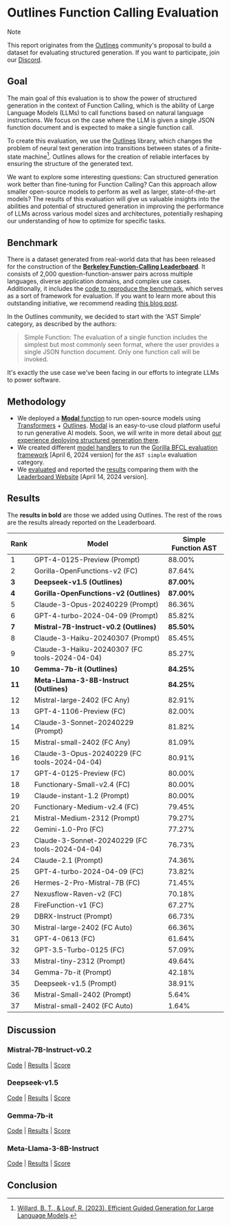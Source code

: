 # Outlines Function Calling Evaluation

> [!NOTE]
> This report originates from the [Outlines](https://github.com/outlines-dev/outlines) community's proposal to build a dataset for evaluating structured generation. If you want to participate, join our [Discord](https://discord.gg/ZxBxyWmW5n).

## Goal

The main goal of this evaluation is to show the power of structured generation in the context of Function Calling, which is the ability of Large Language Models (LLMs) to call functions based on natural language instructions. We focus on the case where the LLM is given a single JSON function document and is expected to make a single function call.

To create this evaluation, we use the [Outlines](https://github.com/outlines-dev/outlines) library, which changes the problem of neural text generation into transitions between states of a finite-state machine[^1]. Outlines allows for the creation of reliable interfaces by ensuring the structure of the generated text.

[^1]: [Willard, B. T., & Louf, R. (2023). Efficient Guided Generation for Large Language Models](https://huggingface.co/papers/2307.09702).

We want to explore some interesting questions: Can structured generation work better than fine-tuning for Function Calling? Can this approach allow smaller open-source models to perform as well as larger, state-of-the-art models? The results of this evaluation will give us valuable insights into the abilities and potential of structured generation in improving the performance of LLMs across various model sizes and architectures, potentially reshaping our understanding of how to optimize  for specific tasks.

## Benchmark

There is a dataset generated from real-world data that has been released for the construction of the [**Berkeley Function-Calling Leaderboard**](https://gorilla.cs.berkeley.edu/leaderboard.html#leaderboard). It consists of 2,000 question-function-answer pairs across multiple languages, diverse application domains, and complex use cases. Additionally, it includes the [code to reproduce the benchmark](https://github.com/ShishirPatil/gorilla/tree/main/berkeley-function-call-leaderboard), which serves as a sort of framework for evaluation. If you want to learn more about this outstanding initiative, we recommend reading [this blog post](https://gorilla.cs.berkeley.edu/blogs/8_berkeley_function_calling_leaderboard.html).

In the Outlines community, we decided to start with the 'AST Simple' category, as described by the authors:

> Simple Function: The evaluation of a single function includes the simplest but most commonly seen format, where the user provides a single JSON function document. Only one function call will be invoked.

It's exactly the use case we've been facing in our efforts to integrate LLMs to power software.

## Methodology

- We deployed a [**Modal** function](modal/transformers_outlines.py) to run open-source models using [Transformers](https://github.com/huggingface/transformers) + [Outlines](https://github.com/outlines-dev/outlines). [Modal](https://modal.com/) is an easy-to-use cloud platform useful to run generative AI models. Soon, we will write in more detail about [our experience deploying structured generation there](https://github.com/aastroza/modal-outlines-examples).
- We created different [model handlers](evals/bfcl/scripts) to run the [Gorilla BFCL evaluation framework](https://github.com/ShishirPatil/gorilla/tree/c6221060a9d50d0c7e7705f1ac95b9e5c4a95252) [April 6, 2024 version] for the `AST simple` evaluation category.
- We [evaluated](evals/bfcl/score) and reported the [results](evals/bfcl/result) comparing them with the [Leaderboard Website](https://github.com/ShishirPatil/gorilla/tree/bdd9d0ac13b6d61ebe1cbfed3903cd16939f1d5f) [April 14, 2024 version].

## Results

The **results in bold** are those we added using Outlines. The rest of the rows are the results already reported on the Leaderboard.

| Rank | Model                                            | Simple Function AST |
|------|--------------------------------------------------|---------------------|
| 1    | GPT-4-0125-Preview (Prompt)                      | 88.00%              |
| 2    | Gorilla-OpenFunctions-v2 (FC)                    | 87.64%              |
| **3**    | **Deepseek-v1.5 (Outlines)**                         | **87.00%**              |
| **4**    | **Gorilla-OpenFunctions-v2 (Outlines)**              | **87.00%**              |
| 5    | Claude-3-Opus-20240229 (Prompt)                  | 86.36%              |
| 6    | GPT-4-turbo-2024-04-09 (Prompt)                  | 85.82%              |
| **7**    | **Mistral-7B-Instruct-v0.2 (Outlines)**              | **85.50%**              |
| 8    | Claude-3-Haiku-20240307 (Prompt)                 | 85.45%              |
| 9    | Claude-3-Haiku-20240307 (FC tools-2024-04-04)    | 85.27%              |
| **10**   | **Gemma-7b-it (Outlines)**                           | **84.25%**              |
| **11**   | **Meta-Llama-3-8B-Instruct (Outlines)**              | **84.25%**              |
| 12   | Mistral-large-2402 (FC Any)                      | 82.91%              |
| 13   | GPT-4-1106-Preview (FC)                          | 82.00%              |
| 14   | Claude-3-Sonnet-20240229 (Prompt)                | 81.82%              |
| 15   | Mistral-small-2402 (FC Any)                      | 81.09%              |
| 16   | Claude-3-Opus-20240229 (FC tools-2024-04-04)     | 80.91%              |
| 17   | GPT-4-0125-Preview (FC)                          | 80.00%              |
| 18   | Functionary-Small-v2.4 (FC)                      | 80.00%              |
| 19   | Claude-instant-1.2 (Prompt)                      | 80.00%              |
| 20   | Functionary-Medium-v2.4 (FC)                     | 79.45%              |
| 21   | Mistral-Medium-2312 (Prompt)                     | 79.27%              |
| 22   | Gemini-1.0-Pro (FC)                              | 77.27%              |
| 23   | Claude-3-Sonnet-20240229 (FC tools-2024-04-04)   | 76.73%              |
| 24   | Claude-2.1 (Prompt)                              | 74.36%              |
| 25   | GPT-4-turbo-2024-04-09 (FC)                      | 73.82%              |
| 26   | Hermes-2-Pro-Mistral-7B (FC)                     | 71.45%              |
| 27   | Nexusflow-Raven-v2 (FC)                          | 70.18%              |
| 28   | FireFunction-v1 (FC)                             | 67.27%              |
| 29   | DBRX-Instruct (Prompt)                           | 66.73%              |
| 30   | Mistral-large-2402 (FC Auto)                     | 66.36%              |
| 31   | GPT-4-0613 (FC)                                 | 61.64%              |
| 32   | GPT-3.5-Turbo-0125 (FC)                         | 57.09%              |
| 33   | Mistral-tiny-2312 (Prompt)                       | 49.64%              |
| 34   | Gemma-7b-it (Prompt)                             | 42.18%              |
| 35   | Deepseek-v1.5 (Prompt)                           | 38.91%              |
| 36   | Mistral-Small-2402 (Prompt)                      | 5.64%               |
| 37   | Mistral-small-2402 (FC Auto)                     | 1.64%               |

## Discussion

### Mistral-7B-Instruct-v0.2

[Code](../evals/bfcl/scripts/mistral_outlines_handler.py) | [Results](../evals/bfcl/result/mistralai_Mistral-7B-Instruct-v0.2/gorilla_openfunctions_v1_test_simple_result.json) | [Score](../evals/bfcl/score/mistralai_Mistral-7B-Instruct-v0.2/simple_score.json)

### Deepseek-v1.5

[Code](../evals/bfcl/scripts/deepseek_outlines_handler.py) | [Results](../evals/bfcl/result/deepseek-ai_deepseek-coder-7b-instruct-v1.5/gorilla_openfunctions_v1_test_simple_result.json) | [Score](../evals/bfcl/score/deepseek-ai_deepseek-coder-7b-instruct-v1.5/simple_score.json)

### Gemma-7b-it

[Code](../evals/bfcl/scripts/gemma_outlines_handler.py) | [Results](../evals/bfcl/result/google_gemma-7b-it/gorilla_openfunctions_v1_test_simple_result.json) | [Score](../evals/bfcl/score/google_gemma-7b-it/simple_score.json)

### Meta-Llama-3-8B-Instruct

[Code](../evals/bfcl/scripts/llama_outlines_handler.py) | [Results](../evals/bfcl/result/meta-llama_Meta-Llama-3-8B-Instruct/gorilla_openfunctions_v1_test_simple_result.json) | [Score](../evals/bfcl/score/meta-llama_Meta-Llama-3-8B-Instruct/simple_score.json)


## Conclusion